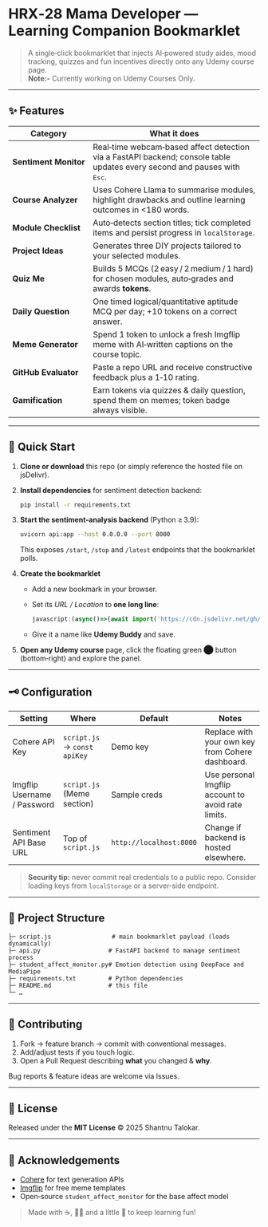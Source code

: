 # HRX‑28 Mama Developer — Learning Companion Bookmarklet

> A single‑click bookmarklet that injects AI‑powered study aides, mood tracking, quizzes and fun incentives directly onto any Udemy course page.<br>
**Note:-** Currently working on Udemy Courses Only.
---

## ✨ Features

| Category              | What it does                                                                                                                      |
| --------------------- | --------------------------------------------------------------------------------------------------------------------------------- |
| **Sentiment Monitor** | Real‑time webcam‑based affect detection via a FastAPI backend; console table updates every second and pauses with <kbd>Esc</kbd>. |
| **Course Analyzer**   | Uses Cohere Llama to summarise modules, highlight drawbacks and outline learning outcomes in <180 words.                          |
| **Module Checklist**  | Auto‑detects section titles; tick completed items and persist progress in `localStorage`.                                         |
| **Project Ideas**     | Generates three DIY projects tailored to your selected modules.                                                                   |
| **Quiz Me**           | Builds 5 MCQs (2 easy / 2 medium / 1 hard) for chosen modules, auto‑grades and awards **tokens**.                                 |
| **Daily Question**    | One timed logical/quantitative aptitude MCQ per day; +10 tokens on a correct answer.                                              |
| **Meme Generator**    | Spend 1 token to unlock a fresh Imgflip meme with AI‑written captions on the course topic.                                        |
| **GitHub Evaluator**  | Paste a repo URL and receive constructive feedback plus a 1‑10 rating.                                                            |
| **Gamification**      | Earn tokens via quizzes & daily question, spend them on memes; token badge always visible.                                        |

---

## 🔧 Quick Start

1. **Clone or download** this repo (or simply reference the hosted file on jsDelivr).
2. **Install dependencies** for sentiment detection backend:

   ```bash
   pip install -r requirements.txt
   ```
3. **Start the sentiment‑analysis backend** (Python ≥ 3.9):

   ```bash
   uvicorn api:app --host 0.0.0.0 --port 8000
   ```

   This exposes `/start`, `/stop` and `/latest` endpoints that the bookmarklet polls.
4. **Create the bookmarklet**

   * Add a new bookmark in your browser.
   * Set its *URL / Location* to **one long line**:

     ```javascript
     javascript:(async()=>{await import('https://cdn.jsdelivr.net/gh/tany109043/HRX-28-Mama-Developer@main/verifier.js?t=' + Date.now()); await window.startCheck();})();
     ```
   * Give it a name like **Udemy Buddy** and save.
5. **Open any Udemy course** page, click the floating green ⬤ button (bottom‑right) and explore the panel.

---

## 🗝️ Configuration

| Setting                     | Where                        | Default                 | Notes                                              |
| --------------------------- | ---------------------------- | ----------------------- | -------------------------------------------------- |
| Cohere API Key              | `script.js` → `const apiKey` | Demo key                | Replace with your own key from Cohere dashboard.   |
| Imgflip Username / Password | `script.js` (Meme section)   | Sample creds            | Use personal Imgflip account to avoid rate limits. |
| Sentiment API Base URL      | Top of `script.js`           | `http://localhost:8000` | Change if backend is hosted elsewhere.             |

> **Security tip:** never commit real credentials to a public repo. Consider loading keys from `localStorage` or a server‑side endpoint.

---

## 📂 Project Structure

```
├─ script.js                 # main bookmarklet payload (loads dynamically)
├─ api.py                   # FastAPI backend to manage sentiment process
├─ student_affect_monitor.py# Emotion detection using DeepFace and MediaPipe
├─ requirements.txt         # Python dependencies
├─ README.md                # this file
└─ …
```

---

## 🤝 Contributing

1. Fork → feature branch → commit with conventional messages.
2. Add/adjust tests if you touch logic.
3. Open a Pull Request describing **what** you changed & **why**.

Bug reports & feature ideas are welcome via Issues.

---

## 📝 License

Released under the **MIT License** © 2025 Shantnu Talokar.

---

## 🙏 Acknowledgements

* [Cohere](https://cohere.ai) for text generation APIs
* [Imgflip](https://imgflip.com/api) for free meme templates
* Open‑source `student_affect_monitor` for the base affect model

> Made with ☕, 👩‍💻 and a little 🤪 to keep learning fun!

